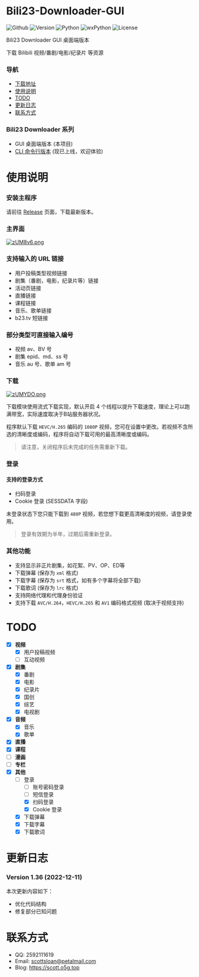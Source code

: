 # Bili23-Downloader-GUI
![Github](https://img.shields.io/badge/GitHub-black?logo=github&style=flat) ![Version](https://img.shields.io/github/v/release/ScottSloan/Bili23-Downloader?style=flat) ![Python](https://img.shields.io/badge/Python-3.9.12-green?style=flat) ![wxPython](https://img.shields.io/badge/wxPython-4.2.0-green?style=flat) ![License](https://img.shields.io/badge/license-MIT-orange?style=flat)


Bili23 Downloader GUI 桌面端版本

下载 Bilibili 视频/番剧/电影/纪录片 等资源  

### **导航**
+ [下载地址](https://github.com/ScottSloan/Bili23-Downloader/releases)
+ [使用说明](#使用说明)
+ [TODO](#todo)
+ [更新日志](#更新日志) 
+ [联系方式](#联系方式)

### **Bili23 Downloader 系列**
* GUI 桌面端版本 (本项目)
* [CLI 命令行版本](https://github.com/ScottSloan/Bili23-Downloader-CLI) (现已上线，欢迎体验)

# 使用说明
### **安装主程序**

请前往 [Release](https://github.com/ScottSloan/Bili23-Downloader/releases) 页面，下载最新版本。

### **主界面**
[![zUM8v6.png](https://s1.ax1x.com/2022/11/27/zUM8v6.png)](https://imgse.com/i/zUM8v6)

### **支持输入的 URL 链接**
* 用户投稿类型视频链接
* 剧集（番剧，电影，纪录片等）链接
* 活动页链接
* 直播链接
* 课程链接
* 音乐、歌单链接
* b23.tv 短链接

### **部分类型可直接输入编号**
- 视频 av、BV 号
- 剧集 epid、md、ss 号
- 音乐 au 号、歌单 am 号

### **下载**
[![zUMYDO.png](https://s1.ax1x.com/2022/11/27/zUMYDO.png)](https://imgse.com/i/zUMYDO)

下载模块使用流式下载实现，默认开启 4 个线程以提升下载速度，理论上可以跑满带宽，实际速度取决于B站服务器状况。

程序默认下载 `HEVC/H.265` 编码的 `1080P` 视频，您可在设置中更改。若视频不含所选的清晰度或编码，程序将自动下载可用的最高清晰度或编码。

> 请注意，关闭程序后未完成的任务需重新下载。

### **登录**
#### **支持的登录方式**
* 扫码登录
* Cookie 登录 (SESSDATA 字段)

未登录状态下您只能下载到 `480P` 视频，若您想下载更高清晰度的视频，请登录使用。

> 登录有效期为半年，过期后需重新登录。

### **其他功能**
- 支持显示非正片剧集，如花絮、PV、OP、ED等  
- 下载弹幕 (保存为 `xml` 格式)  
- 下载字幕 (保存为 `srt` 格式，如有多个字幕将全部下载)  
- 下载歌词 (保存为 `lrc` 格式)
- 支持网络代理和代理身份验证
- 支持下载 `AVC/H.264`，`HEVC/H.265` 和 `AV1` 编码格式视频 (取决于视频支持)

# **TODO**
- [X] **视频**
  - [X] 用户投稿视频
  - [ ] 互动视频
- [X] **剧集**
  - [X] 番剧
  - [X] 电影
  - [X] 纪录片
  - [X] 国创
  - [X] 综艺
  - [X] 电视剧
- [X] **音频**
  - [X] 音乐
  - [X] 歌单
- [X] **直播**
- [X] **课程**
- [ ] **漫画**
- [ ] **专栏**
- [X] **其他**
  - [ ] 登录
    - [ ] 账号密码登录
    - [ ] 短信登录
    - [X] 扫码登录
    - [X] Cookie 登录
  - [X] 下载弹幕
  - [X] 下载字幕
  - [X] 下载歌词

# 更新日志
### **Version 1.36 (2022-12-11)**
本次更新内容如下：
* 优化代码结构
* 修复部分已知问题

# 联系方式
- QQ: 2592111619
- Email: scottsloan@petalmail.com
- Blog: https://scott.o5g.top

